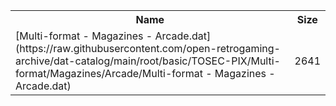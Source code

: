<table>
<tr><th>Name</th><th>Size</th></tr>
<tr><td>
[Multi-format - Magazines - Arcade.dat](https://raw.githubusercontent.com/open-retrogaming-archive/dat-catalog/main/root/basic/TOSEC-PIX/Multi-format/Magazines/Arcade/Multi-format - Magazines - Arcade.dat)
</td><td>2641</td></tr>
</table>
